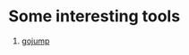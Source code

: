 # Some interesting tools

1. [gojump](https://github.com/midibogo/sometools/tree/master/linux:mac)

